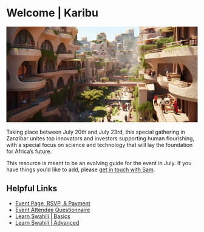 # Welcome | Karibu

![Image](znz_header.png)

Taking place between July 20th and July 23rd, this special gathering in Zanzibar unites top innovators and investors supporting human flourishing, with a special focus on science and technology that will lay the foundation for Africa’s future.

This resource is meant to be an evolving guide for the event in July. If you have things you'd like to add, please [get in touch with Sam](https://t.me/samtaggart).

## Helpful Links

- [Event Page, RSVP, & Payment](https://lu.ma/zanzibar_regen)
- [Event Attendee Questionnaire](https://forms.gle/a4n4iXG1xqK4j5Bj9)
- [Learn Swahili | Basics](https://www.tripsavvy.com/swahili-or-kiswahili-for-travelers-1454482)
- [Learn Swahili | Advanced](https://2seedsswahili.wordpress.com/)